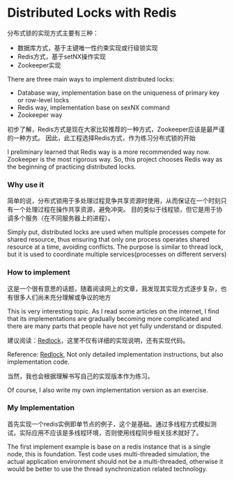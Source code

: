 # Distributed Locks with Redis


分布式锁的实现方式主要有三种：

- 数据库方式，基于主键唯一性约束实现或行级锁实现
- Redis方式，基于setNX操作实现
- Zookeeper实现

There are three main ways to implement distributed locks:

- Database way, implementation base on the uniqueness of primary key or row-level locks
- Redis way, implementation base on sexNX command
- Zookeeper way

初步了解，Redis方式是现在大家比较推荐的一种方式，Zookeeper应该是最严谨的一种方式。
因此，此工程选择Redis方式，作为练习分布式锁的开始

I preliminary learned that Redis way is a more recommended way now. Zookeeper is the most rigorous way.
So, this project chooses Redis way as the beginning of practicing distributed locks.

### Why use it

简单的说，分布式锁用于多处理过程竞争共享资源时使用，从而保证在一个时刻只有一个处理过程在操作共享资源，避免冲突。
目的类似于线程锁，但它是用于协调多个服务（在不同服务器上的进程）。

Simply put, distributed locks are used when multiple processes compete for shared resource, thus ensuring that only 
one process operates shared resource at a time, avoiding conflicts. The purpose is similar to thread lock, but it is 
used to coordinate multiple services(processes on different servers)

### How to implement

这是一个很有意思的话题，随着阅读网上的文章，我发现其实现方式逐步复杂，也有很多人们尚未充分理解或争议的地方

This is very interesting topic. As I read some articles on the internet, I find that its implementations 
are gradually becoming more complicated and there are many parts that people have not yet fully understand or disputed.

建议阅读：[Redlock](https://redis.io/topics/distlock)，这里不仅有详细的实现说明，还有实现代码。

Reference: [Redlock](https://redis.io/topics/distlock), Not only detailed implementation instructions, but also implementation code.

当然，我也会根据理解书写自己的实现版本作为练习。

Of course, I also write my own implementation version as an exercise.

### My Implementation

首先实现一个redis实例即单节点的例子，这个是基础。通过多线程方式模拟测试，实际应用不应该是多线程环境，否则使用线程同步相关技术就好了。

The first implement example is base on a redis instance that is a single node, this is foundation. 
Test code uses multi-threaded simulation, the actual application environment should not be a multi-threaded, 
otherwise it would be better to use the thread synchronization related technology. 
